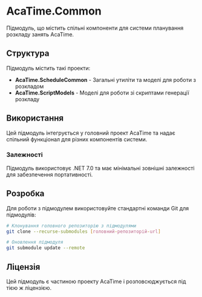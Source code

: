# AcaTime.Common

Підмодуль, що містить спільні компоненти для системи планування розкладу занять AcaTime.

## Структура

Підмодуль містить такі проекти:

- **AcaTime.ScheduleCommon** - Загальні утиліти та моделі для роботи з розкладом
- **AcaTime.ScriptModels** - Моделі для роботи зі скриптами генерації розкладу

## Використання

Цей підмодуль інтегрується у головний проект AcaTime та надає спільний функціонал для різних компонентів системи.

### Залежності

Підмодуль використовує .NET 7.0 та має мінімальні зовнішні залежності для забезпечення портативності.

## Розробка

Для роботи з підмодулем використовуйте стандартні команди Git для підмодулів:

```bash
# Клонування головного репозиторію з підмодулями
git clone --recurse-submodules [головний-репозиторій-url]

# Оновлення підмодуля
git submodule update --remote
```

## Ліцензія

Цей підмодуль є частиною проекту AcaTime і розповсюджується під тією ж ліцензією. 